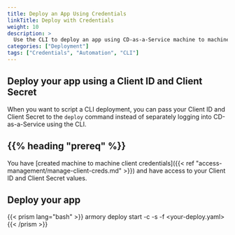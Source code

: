 ```yaml
---
title: Deploy an App Using Credentials
linkTitle: Deploy with Credentials
weight: 10
description: >
  Use the CLI to deploy an app using CD-as-a-Service machine to machine credentials.
categories: ["Deployment"]
tags: ["Credentials", "Automation", "CLI"]
---
```


## Deploy your app using a Client ID and Client Secret

When you want to script a CLI deployment, you can pass your Client ID and Client Secret to the `deploy` command instead of separately logging into CD-as-a-Service using the CLI.  

## {{% heading "prereq" %}}

You have [created machine to machine client credentials]({{< ref "access-management/manage-client-creds.md" >}}) and have access to your Client ID and Client Secret values.

## Deploy your app

{{< prism lang="bash" >}}
armory deploy start  -c <your-client-id> -s <your-client-secret> -f <your-deploy.yaml>
{{< /prism >}}